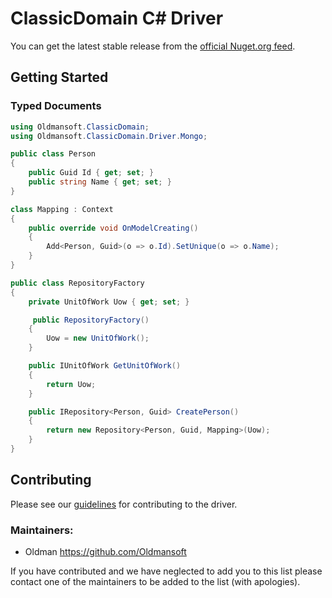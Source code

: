 ClassicDomain C# Driver
=================

You can get the latest stable release from the [official Nuget.org feed](https://www.nuget.org/packages/Domain.Net).


Getting Started
---------------

### Typed Documents

```C#
using Oldmansoft.ClassicDomain;
using Oldmansoft.ClassicDomain.Driver.Mongo;
```

```C#
public class Person
{
    public Guid Id { get; set; }
    public string Name { get; set; }
}
```

```C#
class Mapping : Context
{
    public override void OnModelCreating()
    {
        Add<Person, Guid>(o => o.Id).SetUnique(o => o.Name);
    }
}
```

```C#
public class RepositoryFactory
{
    private UnitOfWork Uow { get; set; }

     public RepositoryFactory()
    {
        Uow = new UnitOfWork();
    }

    public IUnitOfWork GetUnitOfWork()
    {
        return Uow;
    }

    public IRepository<Person, Guid> CreatePerson()
    {
        return new Repository<Person, Guid, Mapping>(Uow);
    }
}
```

Contributing
------------

Please see our [guidelines](CONTRIBUTING.md) for contributing to the driver.

### Maintainers:
* Oldman                    https://github.com/Oldmansoft

If you have contributed and we have neglected to add you to this list please contact one of the maintainers to be added to the list (with apologies).
